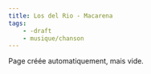 ```yaml
---
title: Los del Rio - Macarena
tags:
    - -draft
    - musique/chanson
---
```


Page créée automatiquement, mais vide.

